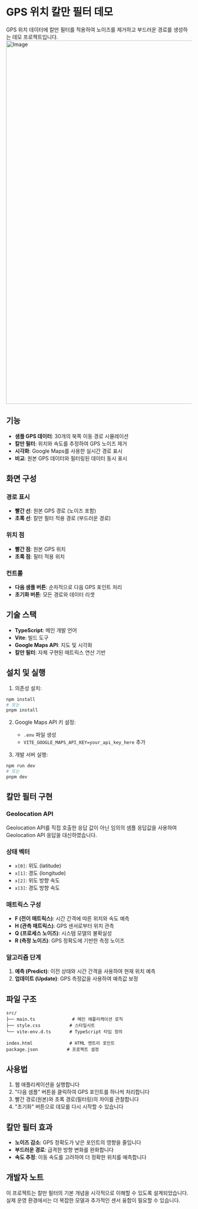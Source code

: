 # GPS 위치 칼만 필터 데모

GPS 위치 데이터에 칼만 필터를 적용하여 노이즈를 제거하고 부드러운 경로를 생성하는 데모 프로젝트입니다.
<img width="728" height="985" alt="Image" src="https://github.com/user-attachments/assets/464f37a5-f28c-446a-af39-5dd790d0b65e" />


## 기능

- **샘플 GPS 데이터**: 30개의 북쪽 이동 경로 시뮬레이션
- **칼만 필터**: 위치와 속도를 추정하여 GPS 노이즈 제거
- **시각화**: Google Maps를 사용한 실시간 경로 표시
- **비교**: 원본 GPS 데이터와 필터링된 데이터 동시 표시

## 화면 구성

### 경로 표시
- **빨간 선**: 원본 GPS 경로 (노이즈 포함)
- **초록 선**: 칼만 필터 적용 경로 (부드러운 경로)

### 위치 점
- **빨간 점**: 원본 GPS 위치
- **초록 점**: 필터 적용 위치

### 컨트롤
- **다음 샘플 버튼**: 순차적으로 다음 GPS 포인트 처리
- **초기화 버튼**: 모든 경로와 데이터 리셋

## 기술 스택

- **TypeScript**: 메인 개발 언어
- **Vite**: 빌드 도구
- **Google Maps API**: 지도 및 시각화
- **칼만 필터**: 자체 구현된 매트릭스 연산 기반

## 설치 및 실행

1. 의존성 설치:
```bash
npm install
# 또는
pnpm install
```

2. Google Maps API 키 설정:
   - `.env` 파일 생성
   - `VITE_GOOGLE_MAPS_API_KEY=your_api_key_here` 추가

3. 개발 서버 실행:
```bash
npm run dev
# 또는
pnpm dev
```

## 칼만 필터 구현

### Geolocation API
Geolocation API를 직접 호출한 응답 값이 아닌 임의의 샘플 응답값을 사용하여 Geolocation API 응답을 대신하였습니다.

### 상태 벡터
- `x[0]`: 위도 (latitude)
- `x[1]`: 경도 (longitude)  
- `x[2]`: 위도 방향 속도
- `x[3]`: 경도 방향 속도

### 매트릭스 구성
- **F (전이 매트릭스)**: 시간 간격에 따른 위치와 속도 예측
- **H (관측 매트릭스)**: GPS 센서로부터 위치 관측
- **Q (프로세스 노이즈)**: 시스템 모델의 불확실성
- **R (측정 노이즈)**: GPS 정확도에 기반한 측정 노이즈

### 알고리즘 단계
1. **예측 (Predict)**: 이전 상태와 시간 간격을 사용하여 현재 위치 예측
2. **업데이트 (Update)**: GPS 측정값을 사용하여 예측값 보정

## 파일 구조

```
src/
├── main.ts              # 메인 애플리케이션 로직
├── style.css           # 스타일시트
└── vite-env.d.ts       # TypeScript 타입 정의

index.html              # HTML 엔트리 포인트
package.json           # 프로젝트 설정
```

## 사용법

1. 웹 애플리케이션을 실행합니다
2. "다음 샘플" 버튼을 클릭하여 GPS 포인트를 하나씩 처리합니다
3. 빨간 경로(원본)와 초록 경로(필터링)의 차이를 관찰합니다
4. "초기화" 버튼으로 데모를 다시 시작할 수 있습니다

## 칼만 필터 효과

- **노이즈 감소**: GPS 정확도가 낮은 포인트의 영향을 줄입니다
- **부드러운 경로**: 급격한 방향 변화를 완화합니다
- **속도 추정**: 이동 속도를 고려하여 더 정확한 위치를 예측합니다

## 개발자 노트

이 프로젝트는 칼만 필터의 기본 개념을 시각적으로 이해할 수 있도록 설계되었습니다. 실제 운영 환경에서는 더 복잡한 모델과 추가적인 센서 융합이 필요할 수 있습니다.

